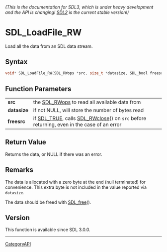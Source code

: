 ###### (This is the documentation for SDL3, which is under heavy development and the API is changing! [SDL2](https://wiki.libsdl.org/SDL2/) is the current stable version!)
# SDL_LoadFile_RW

Load all the data from an SDL data stream.

## Syntax

```c
void* SDL_LoadFile_RW(SDL_RWops *src, size_t *datasize, SDL_bool freesrc);

```

## Function Parameters

|                  |                                                                                                                     |
| ---------------- | ------------------------------------------------------------------------------------------------------------------- |
| **src**          | the [SDL_RWops](SDL_RWops.md) to read all available data from                                                          |
| **datasize**     | if not NULL, will store the number of bytes read                                                                    |
| **freesrc**      | if [SDL_TRUE](SDL_TRUE.md), calls [SDL_RWclose](SDL_RWclose.md)() on `src` before returning, even in the case of an error |

## Return Value

Returns the data, or NULL if there was an error.

## Remarks

The data is allocated with a zero byte at the end (null terminated) for
convenience. This extra byte is not included in the value reported via
`datasize`.

The data should be freed with [SDL_free](SDL_free.md)().

## Version

This function is available since SDL 3.0.0.

----
[CategoryAPI](CategoryAPI.md)
